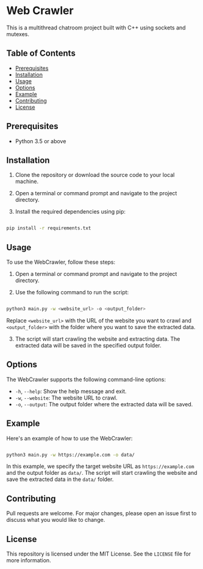 # Web Crawler

This is a multithread chatroom project built with C++ using sockets and mutexes.


## Table of Contents

- [Prerequisites](#prerequisites)
- [Installation](#installation)
- [Usage](#usage)
- [Options](#options)
- [Example](#example)
- [Contributing](#contributing)
- [License](#license)

## Prerequisites

* Python 3.5 or above
 
## Installation

1. Clone the repository or download the source code to your local machine.

2. Open a terminal or command prompt and navigate to the project directory.

3. Install the required dependencies using pip:

 ```bash   

pip install -r requirements.txt

```
## Usage

To use the WebCrawler, follow these steps:

1. Open a terminal or command prompt and navigate to the project directory.

2. Use the following command to run the script:

```bash

python3 main.py -w <website_url> -o <output_folder>

```
Replace `<website_url>` with the URL of the website you want to crawl and `<output_folder>` with the folder where you want to save the extracted data.

3. The script will start crawling the website and extracting data. The extracted data will be saved in the specified output folder.


## Options

The WebCrawler supports the following command-line options:

- `-h`, `--help`: Show the help message and exit.
- `-w`, `--website`: The website URL to crawl.
- `-o`, `--output`: The output folder where the extracted data will be saved.

## Example

Here's an example of how to use the WebCrawler:

```bash

python3 main.py -w https://example.com -o data/

```

In this example, we specify the target website URL as `https://example.com` and the output folder as `data/`. The script will start crawling the website and save the extracted data in the `data/` folder.


## Contributing

Pull requests are welcome. For major changes, please open an issue first to discuss what you would like to change.

## License

This repository is licensed under the MIT License. See the `LICENSE` file for more information.

